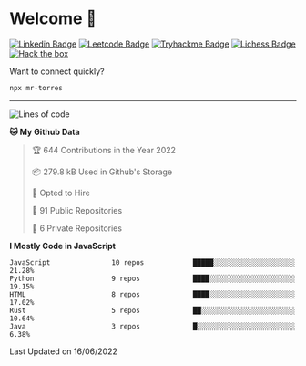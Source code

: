 # Welcome 👋

[![Linkedin Badge](https://img.shields.io/badge/-PedroTorres-blue?style=flat-square&logo=Linkedin&logoColor=white&link=https://www.linkedin.com/in/PedroTorres/)](https://www.linkedin.com/in/pedro-torres-cruz/)
[![Leetcode Badge](https://img.shields.io/badge/profile-leetcode-green)](https://leetcode.com/corfucinas/)
[![Tryhackme Badge](https://img.shields.io/badge/profile-tryhackme-blue)](https://tryhackme.com/p/Corfucinas/)
[![Lichess Badge](https://img.shields.io/badge/challenge_me-lichess-yellow)](https://lichess.org/@/Corfucinas)
[![Hack the box](https://img.shields.io/badge/hack_the_box-profile-red)](https://www.hackthebox.eu/profile/375826)

Want to connect quickly?

```javascript
npx mr-torres
```

---

<!--START_SECTION:waka-->
![Lines of code](https://img.shields.io/badge/From%20Hello%20World%20I%27ve%20Written-1.8%20million%20lines%20of%20code-blue)

**🐱 My Github Data** 

> 🏆 644 Contributions in the Year 2022
 > 
> 📦 279.8 kB Used in Github's Storage 
 > 
> 💼 Opted to Hire
 > 
> 📜 91 Public Repositories 
 > 
> 🔑 6 Private Repositories  
 > 
**I Mostly Code in JavaScript** 

```text
JavaScript               10 repos            █████░░░░░░░░░░░░░░░░░░░░   21.28% 
Python                   9 repos             ████░░░░░░░░░░░░░░░░░░░░░   19.15% 
HTML                     8 repos             ████░░░░░░░░░░░░░░░░░░░░░   17.02% 
Rust                     5 repos             ██░░░░░░░░░░░░░░░░░░░░░░░   10.64% 
Java                     3 repos             █░░░░░░░░░░░░░░░░░░░░░░░░   6.38%

```



 Last Updated on 16/06/2022
<!--END_SECTION:waka-->
